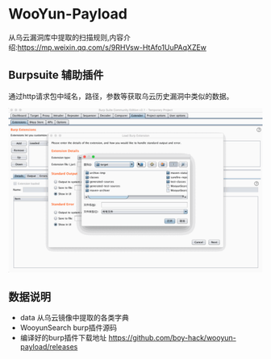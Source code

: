 # WooYun-Payload
从乌云漏洞库中提取的扫描规则,内容介绍:https://mp.weixin.qq.com/s/9RHVsw-HtAfo1UuPAqXZEw

## Burpsuite 辅助插件
通过http请求包中域名，路径，参数等获取乌云历史漏洞中类似的数据。

![wooyunpayload](images/wooyunpayload.gif)

## 数据说明

- data 从乌云镜像中提取的各类字典
- WooyunSearch burp插件源码
- 编译好的burp插件下载地址 https://github.com/boy-hack/wooyun-payload/releases

